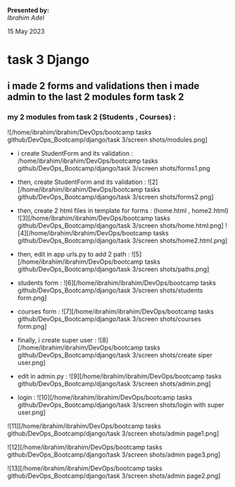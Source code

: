 **Presented by:**   
_Ibrahim Adel_    

15 May 2023

# task 3 Django

## i made 2 forms and validations then i made admin to the last 2 modules form task 2 

### my 2 modules from task 2 (Students , Courses) :
![/home/ibrahim/ibrahim/DevOps/bootcamp tasks github/DevOps_Bootcamp/django/task 3/screen shots/modules.png]

- i create StudentForm and its validation :
/home/ibrahim/ibrahim/DevOps/bootcamp tasks github/DevOps_Bootcamp/django/task 3/screen shots/forms1.png

- then, create StudentForm and its validation :
![2][/home/ibrahim/ibrahim/DevOps/bootcamp tasks github/DevOps_Bootcamp/django/task 3/screen shots/forms2.png]

- then, create 2 html files in template for forms : (home.html , home2.html)
![3][/home/ibrahim/ibrahim/DevOps/bootcamp tasks github/DevOps_Bootcamp/django/task 3/screen shots/home.html.png]
![4][/home/ibrahim/ibrahim/DevOps/bootcamp tasks github/DevOps_Bootcamp/django/task 3/screen shots/home2.html.png]

- then, edit in app urls.py to add 2 path :
![5][/home/ibrahim/ibrahim/DevOps/bootcamp tasks github/DevOps_Bootcamp/django/task 3/screen shots/paths.png]

- students form :
![6][/home/ibrahim/ibrahim/DevOps/bootcamp tasks github/DevOps_Bootcamp/django/task 3/screen shots/students form.png]

- courses form :
![7][/home/ibrahim/ibrahim/DevOps/bootcamp tasks github/DevOps_Bootcamp/django/task 3/screen shots/courses form.png]

- finally, i create super user :
![8][/home/ibrahim/ibrahim/DevOps/bootcamp tasks github/DevOps_Bootcamp/django/task 3/screen shots/create siper user.png]

- edit in admin.py :
![9][/home/ibrahim/ibrahim/DevOps/bootcamp tasks github/DevOps_Bootcamp/django/task 3/screen shots/admin.png]

- login :
![10][/home/ibrahim/ibrahim/DevOps/bootcamp tasks github/DevOps_Bootcamp/django/task 3/screen shots/login with super user.png]

![11][/home/ibrahim/ibrahim/DevOps/bootcamp tasks github/DevOps_Bootcamp/django/task 3/screen shots/admin page1.png]

![12][/home/ibrahim/ibrahim/DevOps/bootcamp tasks github/DevOps_Bootcamp/django/task 3/screen shots/admin page3.png]

![13][/home/ibrahim/ibrahim/DevOps/bootcamp tasks github/DevOps_Bootcamp/django/task 3/screen shots/admin page2.png]
